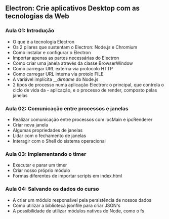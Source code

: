 ## Electron: Crie aplicativos Desktop com as tecnologias da Web

### Aula 01: Introdução

- O que é a tecnologia Electron
- Os 2 pilares que sustentam o Electron: Node.js e Chromium
- Como instalar e configurar o Electron
- Importar apenas as partes necessárias do Electron
- Como criar uma janela através da classe BrowserWindow
- Como carregar URL externa via protocolo HTTP
- Como carregar URL interna via protolo FILE
- A variável implícita ___dirname_ do Node.js
- 2 tipos de processo numa aplicação Electron: o principal, que controla o ciclo de vida da - aplicação, e o processo de render, composto pelas janelas

### Aula 02: Comunicação entre processos e janelas

- Realizar comunicação entre processos com ipcMain e ipcRenderer
- Criar nova janela
- Algumas propriedades de janelas
- Lidar com o fechamento de janelas
- Interagir com o Shell do sistema operacional

### Aula 03: Implementando o timer

- Executar e parar um timer
- Criar nosso próprio módulo
- Formas diferentes de importar scripts em index.html

### Aula 04: Salvando os dados do curso

- A criar um módulo responsável pela persistência de nossos dados
- Como utilizar a biblioteca jsonfile para criar JSON's
- A possibilidade de utilizar módulos nativos do Node, como o fs